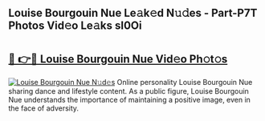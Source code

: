 ## Louise Bourgouin Nue Le𝚊k𝚎d N𝚞𝚍es - Part-P7T Photos Vid𝚎o Le𝚊ks sI0Oi

# <h2><a href="http://fb672j.evod.top/?m=Louise+Bourgouin+Nue">🔗 👉🔴 Louise Bourgouin Nue Vid𝚎o Ph𝚘t𝚘s</a></h2>

[![Louise Bourgouin Nue N𝚞d𝚎s](https://i.imgur.com/8V9OHl7.gif)](http://fb672j.evod.top/?m=Louise+Bourgouin+Nue)
Online personality Louise Bourgouin Nue sharing dance and lifestyle content. As a public figure, Louise Bourgouin Nue understands the importance of maintaining a positive image, even in the face of adversity. 
